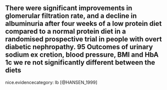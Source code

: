 There were significant improvements in glomerular filtration rate, and a decline in albuminuria after four weeks of a low protein diet compared to a normal protein diet in a randomised prospective trial in people with overt diabetic nephropathy. 95 Outcomes of urinary sodium ex cretion, blood pressure, BMI and HbA 1c we re not significantly different between the diets 
---
 nice.evidencecategory: Ib
[@HANSEN_1999]
